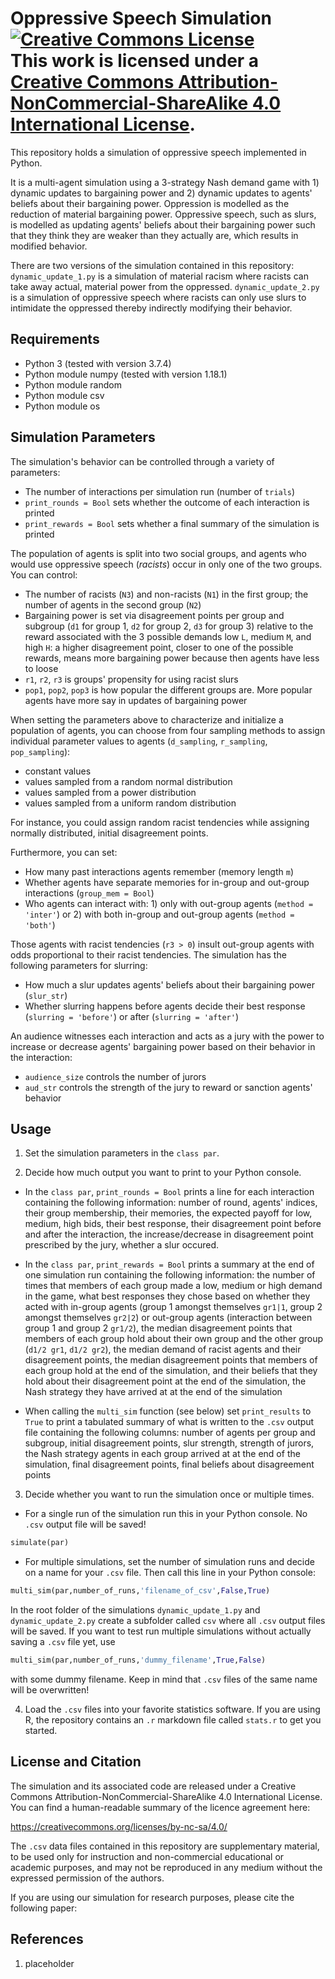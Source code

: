 # Oppressive Speech Simulation <a rel="license" href="http://creativecommons.org/licenses/by-nc-sa/4.0/"><img alt="Creative Commons License" style="border-width:0" src="https://i.creativecommons.org/l/by-nc-sa/4.0/88x31.png" /></a><br />This work is licensed under a <a rel="license" href="http://creativecommons.org/licenses/by-nc-sa/4.0/">Creative Commons Attribution-NonCommercial-ShareAlike 4.0 International License</a>.

This repository holds a simulation of oppressive speech implemented in Python.

It is a multi-agent simulation using a 3-strategy Nash demand game with 1) dynamic updates to bargaining power and 2) dynamic updates to agents' beliefs about their bargaining power. Oppression is modelled as the reduction of material bargaining power. Oppressive speech, such as slurs, is modelled as updating agents' beliefs about their bargaining power such that they think they are weaker than they actually are, which results in modified behavior.

There are two versions of the simulation contained in this repository: ```dynamic_update_1.py``` is a simulation of material racism where racists can take away actual, material power from the oppressed. ```dynamic_update_2.py``` is a simulation of oppressive speech where racists can only use slurs to intimidate the oppressed thereby indirectly modifying their behavior.

## Requirements

* Python 3 (tested with version 3.7.4)
* Python module numpy (tested with version 1.18.1)
* Python module random
* Python module csv
* Python module os

## Simulation Parameters

The simulation's behavior can be controlled through a variety of parameters:
* The number of interactions per simulation run (number of ```trials```)
* ```print_rounds = Bool``` sets whether the outcome of each interaction is printed
* ```print_rewards = Bool``` sets whether a final summary of the simulation is printed

The population of agents is split into two social groups, and agents who would use oppressive speech (*racists*) occur in only one of the two groups. You can control:

* The number of racists (```N3```) and non-racists (```N1```) in the first group; the number of agents in the second group (```N2```)
* Bargaining power is set via disagreement points per group and subgroup (```d1``` for group 1, ```d2``` for group 2, ```d3``` for group 3) relative to the reward associated with the 3 possible demands low ```L```, medium ```M```, and high ```H```: a higher disagreement point, closer to one of the possible rewards, means more bargaining power because then agents have less to loose 
* ```r1```, ```r2```, ```r3``` is groups' propensity for using racist slurs
* ```pop1```, ```pop2```, ```pop3``` is how popular the different groups are. More popular agents have more say in updates of bargaining power

When setting the parameters above to characterize and initialize a population of agents, you can choose from four sampling methods to assign individual parameter values to agents (```d_sampling```, ```r_sampling```, ```pop_sampling```):

* constant values
* values sampled from a random normal distribution
* values sampled from a power distribution
* values sampled from a uniform random distribution

For instance, you could assign random racist tendencies while assigning normally distributed, initial disagreement points.

Furthermore, you can set:

* How many past interactions agents remember (memory length ```m```)
* Whether agents have separate memories for in-group and out-group interactions (```group_mem = Bool```)
* Who agents can interact with: 1) only with out-group agents (```method = 'inter'```) or 2) with both in-group and out-group agents (```method = 'both'```)

Those agents with racist tendencies (```r3 > 0```) insult out-group agents with odds proportional to their racist tendencies. The simulation has the following parameters for slurring:

* How much a slur updates agents' beliefs about their bargaining power (```slur_str```)
* Whether slurring happens before agents decide their best response (```slurring = 'before'```) or after (```slurring = 'after'```)

An audience witnesses each interaction and acts as a jury with the power to increase or decrease agents' bargaining power based on their behavior in the interaction:

* ```audience_size``` controls the number of jurors
* ```aud_str``` controls the strength of the jury to reward or sanction agents' behavior

## Usage

1. Set the simulation parameters in the ```class par```.

2. Decide how much output you want to print to your Python console.
*  In the ```class par```, ```print_rounds = Bool``` prints a line for each interaction containing the following information: number of round, agents' indices, their group membership, their memories, the expected payoff for low, medium, high bids, their best response, their disagreement point before and after the interaction, the increase/decrease in disagreement point prescribed by the jury, whether a slur occured.

* In the ```class par```, ```print_rewards = Bool``` prints a summary at the end of one simulation run containing the following information: the number of times that members of each group made a low, medium or high demand in the game, what best responses they chose based on whether they acted with in-group agents (group 1 amongst themselves ```gr1|1```, group 2 amongst themselves ```gr2|2```) or out-group agents (interaction between group 1 and group 2 ```gr1/2```), the median disagreement points that members of each group hold about their own group and the other group (```d1/2 gr1```, ```d1/2 gr2```), the median demand of racist agents and their disagreement points, the median disagreement points that members of each group hold at the end of the simulation, and their beliefs that they hold about their disagreement point at the end of the simulation, the Nash strategy they have arrived at at the end of the simulation

* When calling the ```multi_sim``` function (see below) set ```print_results``` to ```True``` to print a tabulated summary of what is written to the ```.csv``` output file containing the following columns: number of agents per group and subgroup, initial disagreement points, slur strength, strength of jurors, the Nash strategy agents in each group arrived at at the end of the simulation, final disagreement points, final beliefs about disagreement points

3. Decide whether you want to run the simulation once or multiple times.

* For a single run of the simulation run this in your Python console. No ```.csv``` output file will be saved!
```python
simulate(par)
```

* For multiple simulations, set the number of simulation runs and decide on a name for your ```.csv``` file. Then call this line in your Python console:
```python
multi_sim(par,number_of_runs,'filename_of_csv',False,True)
```
In the root folder of the simulations ```dynamic_update_1.py``` and ```dynamic_update_2.py``` create a subfolder called ```csv``` where all ```.csv``` output files will be saved. If you want to test run multiple simulations without actually saving a ```.csv``` file yet, use
```python
multi_sim(par,number_of_runs,'dummy_filename',True,False)
```
with some dummy filename. Keep in mind that ```.csv``` files of the same name will be overwritten!

4. Load the ```.csv``` files into your favorite statistics software. If you are using R, the repository contains an ```.r``` markdown file called ```stats.r``` to get you started.

## License and Citation

The simulation and its associated code are released under a Creative Commons Attribution-NonCommercial-ShareAlike 4.0 International License. You can find a human-readable summary of the licence agreement here:

https://creativecommons.org/licenses/by-nc-sa/4.0/

The ```.csv``` data files contained in this repository are supplementary material, to be used only for instruction and non-commercial educational or academic purposes, and may not be reproduced in any medium without the expressed permission of the authors.

If you are using our simulation for research purposes, please cite the following paper:

## References

1. placeholder
